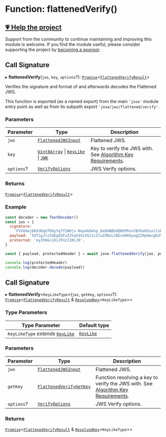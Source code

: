 # Function: flattenedVerify()

## [💗 Help the project](https://github.com/sponsors/panva)

Support from the community to continue maintaining and improving this module is welcome. If you find the module useful, please consider supporting the project by [becoming a sponsor](https://github.com/sponsors/panva).

## Call Signature

▸ **flattenedVerify**(`jws`, `key`, `options`?): [`Promise`](https://developer.mozilla.org/docs/Web/JavaScript/Reference/Global_Objects/Promise)\<[`FlattenedVerifyResult`](../../../../types/interfaces/FlattenedVerifyResult.md)\>

Verifies the signature and format of and afterwards decodes the Flattened JWS.

This function is exported (as a named export) from the main `'jose'` module entry point as well
as from its subpath export `'jose/jws/flattened/verify'`.

### Parameters

| Parameter | Type | Description |
| ------ | ------ | ------ |
| `jws` | [`FlattenedJWSInput`](../../../../types/interfaces/FlattenedJWSInput.md) | Flattened JWS. |
| `key` | [`Uint8Array`](https://developer.mozilla.org/docs/Web/JavaScript/Reference/Global_Objects/Uint8Array) \| [`KeyLike`](../../../../types/type-aliases/KeyLike.md) \| [`JWK`](../../../../types/interfaces/JWK.md) | Key to verify the JWS with. See [Algorithm Key Requirements](https://github.com/panva/jose/issues/210#jws-alg). |
| `options`? | [`VerifyOptions`](../../../../types/interfaces/VerifyOptions.md) | JWS Verify options. |

### Returns

[`Promise`](https://developer.mozilla.org/docs/Web/JavaScript/Reference/Global_Objects/Promise)\<[`FlattenedVerifyResult`](../../../../types/interfaces/FlattenedVerifyResult.md)\>

### Example

```js
const decoder = new TextDecoder()
const jws = {
  signature:
    'FVVOXwj6kD3DqdfD9yYqfT2W9jv-Nop4kOehp_DeDGNB5dQNSPRvntBY6xH3uxlCxE8na9d_kyhYOcanpDJ0EA',
  payload: 'SXTigJlzIGEgZGFuZ2Vyb3VzIGJ1c2luZXNzLCBGcm9kbywgZ29pbmcgb3V0IHlvdXIgZG9vci4',
  protected: 'eyJhbGciOiJFUzI1NiJ9',
}

const { payload, protectedHeader } = await jose.flattenedVerify(jws, publicKey)

console.log(protectedHeader)
console.log(decoder.decode(payload))
```

## Call Signature

▸ **flattenedVerify**\<`KeyLikeType`\>(`jws`, `getKey`, `options`?): [`Promise`](https://developer.mozilla.org/docs/Web/JavaScript/Reference/Global_Objects/Promise)\<[`FlattenedVerifyResult`](../../../../types/interfaces/FlattenedVerifyResult.md) & [`ResolvedKey`](../../../../types/interfaces/ResolvedKey.md)\<`KeyLikeType`\>\>

### Type Parameters

| Type Parameter | Default type |
| ------ | ------ |
| `KeyLikeType` *extends* [`KeyLike`](../../../../types/type-aliases/KeyLike.md) | [`KeyLike`](../../../../types/type-aliases/KeyLike.md) |

### Parameters

| Parameter | Type | Description |
| ------ | ------ | ------ |
| `jws` | [`FlattenedJWSInput`](../../../../types/interfaces/FlattenedJWSInput.md) | Flattened JWS. |
| `getKey` | [`FlattenedVerifyGetKey`](../interfaces/FlattenedVerifyGetKey.md) | Function resolving a key to verify the JWS with. See [Algorithm Key Requirements](https://github.com/panva/jose/issues/210#jws-alg). |
| `options`? | [`VerifyOptions`](../../../../types/interfaces/VerifyOptions.md) | JWS Verify options. |

### Returns

[`Promise`](https://developer.mozilla.org/docs/Web/JavaScript/Reference/Global_Objects/Promise)\<[`FlattenedVerifyResult`](../../../../types/interfaces/FlattenedVerifyResult.md) & [`ResolvedKey`](../../../../types/interfaces/ResolvedKey.md)\<`KeyLikeType`\>\>
